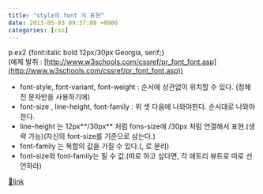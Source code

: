 ```yaml
---
title: "style의 font 의 표현"
date: 2013-05-03 09:37:08 +0900
categories: [css]
---
```


p.ex2 {font:italic bold 12px/30px Georgia, serif;}  
(예제 발취 : [http://www.w3schools.com/cssref/pr_font_font.asp](http://www.w3schools.com/cssref/pr_font_font.asp))  
- font-style, font-variant, font-weight : 순서에 상관없이 위치할 수 있다. (정해진 문자만을 사용하기에)
- font-size , line-height, font-family : 위 셋 다음에 나와야한다. 순서대로 나와야한다.
- line-height 는 12px**/30px** 처럼 fons-size에 /30px 처럼 연결해서 표현.(생략 가능)(자신의 font-size를 기준으로 삼는다.)
- font-family 는 복합의 값을 가질 수 있다.(, 로 분리)
- font-size와 font-family는 필 수 값.(따로 하고 싶다면, 각 애트리 뷰트로 따로 선언하라)





[🔗link](http://www.mins01.com/mh/tech/read/829)